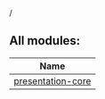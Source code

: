 /



## All modules:  
  
|  Name | 
|---|
| <a name=".ext/presentation-core///PointingToDeclaration/"></a>[presentation-core](presentation-core/index.md)| <a name=".ext/presentation-core///PointingToDeclaration/"></a>

